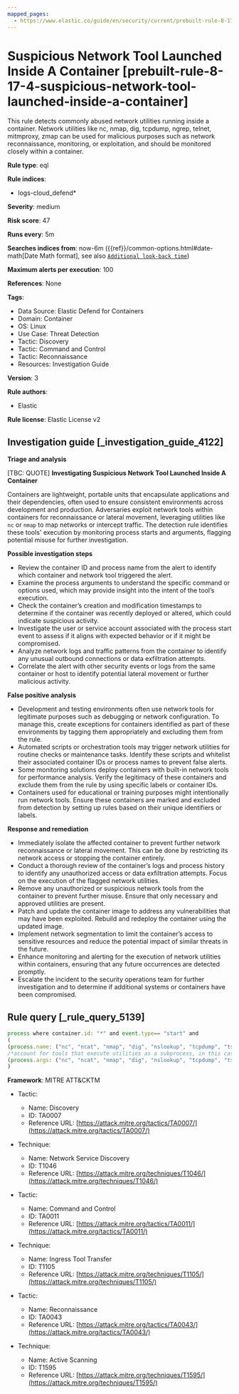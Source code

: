 ```yaml
---
mapped_pages:
  - https://www.elastic.co/guide/en/security/current/prebuilt-rule-8-17-4-suspicious-network-tool-launched-inside-a-container.html
---
```


# Suspicious Network Tool Launched Inside A Container [prebuilt-rule-8-17-4-suspicious-network-tool-launched-inside-a-container]

This rule detects commonly abused network utilities running inside a container. Network utilities like nc, nmap, dig, tcpdump, ngrep, telnet, mitmproxy, zmap can be used for malicious purposes such as network reconnaissance, monitoring, or exploitation, and should be monitored closely within a container.

**Rule type**: eql

**Rule indices**:

* logs-cloud_defend*

**Severity**: medium

**Risk score**: 47

**Runs every**: 5m

**Searches indices from**: now-6m ({{ref}}/common-options.html#date-math[Date Math format], see also [`Additional look-back time`](docs-content://solutions/security/detect-and-alert/create-detection-rule.md#rule-schedule))

**Maximum alerts per execution**: 100

**References**: None

**Tags**:

* Data Source: Elastic Defend for Containers
* Domain: Container
* OS: Linux
* Use Case: Threat Detection
* Tactic: Discovery
* Tactic: Command and Control
* Tactic: Reconnaissance
* Resources: Investigation Guide

**Version**: 3

**Rule authors**:

* Elastic

**Rule license**: Elastic License v2

## Investigation guide [_investigation_guide_4122]

**Triage and analysis**

[TBC: QUOTE]
**Investigating Suspicious Network Tool Launched Inside A Container**

Containers are lightweight, portable units that encapsulate applications and their dependencies, often used to ensure consistent environments across development and production. Adversaries exploit network tools within containers for reconnaissance or lateral movement, leveraging utilities like `nc` or `nmap` to map networks or intercept traffic. The detection rule identifies these tools' execution by monitoring process starts and arguments, flagging potential misuse for further investigation.

**Possible investigation steps**

* Review the container ID and process name from the alert to identify which container and network tool triggered the alert.
* Examine the process arguments to understand the specific command or options used, which may provide insight into the intent of the tool’s execution.
* Check the container’s creation and modification timestamps to determine if the container was recently deployed or altered, which could indicate suspicious activity.
* Investigate the user or service account associated with the process start event to assess if it aligns with expected behavior or if it might be compromised.
* Analyze network logs and traffic patterns from the container to identify any unusual outbound connections or data exfiltration attempts.
* Correlate the alert with other security events or logs from the same container or host to identify potential lateral movement or further malicious activity.

**False positive analysis**

* Development and testing environments often use network tools for legitimate purposes such as debugging or network configuration. To manage this, create exceptions for containers identified as part of these environments by tagging them appropriately and excluding them from the rule.
* Automated scripts or orchestration tools may trigger network utilities for routine checks or maintenance tasks. Identify these scripts and whitelist their associated container IDs or process names to prevent false alerts.
* Some monitoring solutions deploy containers with built-in network tools for performance analysis. Verify the legitimacy of these containers and exclude them from the rule by using specific labels or container IDs.
* Containers used for educational or training purposes might intentionally run network tools. Ensure these containers are marked and excluded from detection by setting up rules based on their unique identifiers or labels.

**Response and remediation**

* Immediately isolate the affected container to prevent further network reconnaissance or lateral movement. This can be done by restricting its network access or stopping the container entirely.
* Conduct a thorough review of the container’s logs and process history to identify any unauthorized access or data exfiltration attempts. Focus on the execution of the flagged network utilities.
* Remove any unauthorized or suspicious network tools from the container to prevent further misuse. Ensure that only necessary and approved utilities are present.
* Patch and update the container image to address any vulnerabilities that may have been exploited. Rebuild and redeploy the container using the updated image.
* Implement network segmentation to limit the container’s access to sensitive resources and reduce the potential impact of similar threats in the future.
* Enhance monitoring and alerting for the execution of network utilities within containers, ensuring that any future occurrences are detected promptly.
* Escalate the incident to the security operations team for further investigation and to determine if additional systems or containers have been compromised.


## Rule query [_rule_query_5139]

```js
process where container.id: "*" and event.type== "start" and
(
(process.name: ("nc", "ncat", "nmap", "dig", "nslookup", "tcpdump", "tshark", "ngrep", "telnet", "mitmproxy", "socat", "zmap", "masscan", "zgrab")) or
/*account for tools that execute utilities as a subprocess, in this case the target utility name will appear as a process arg*/
(process.args: ("nc", "ncat", "nmap", "dig", "nslookup", "tcpdump", "tshark", "ngrep", "telnet", "mitmproxy", "socat", "zmap", "masscan", "zgrab"))
)
```

**Framework**: MITRE ATT&CKTM

* Tactic:

    * Name: Discovery
    * ID: TA0007
    * Reference URL: [https://attack.mitre.org/tactics/TA0007/](https://attack.mitre.org/tactics/TA0007/)

* Technique:

    * Name: Network Service Discovery
    * ID: T1046
    * Reference URL: [https://attack.mitre.org/techniques/T1046/](https://attack.mitre.org/techniques/T1046/)

* Tactic:

    * Name: Command and Control
    * ID: TA0011
    * Reference URL: [https://attack.mitre.org/tactics/TA0011/](https://attack.mitre.org/tactics/TA0011/)

* Technique:

    * Name: Ingress Tool Transfer
    * ID: T1105
    * Reference URL: [https://attack.mitre.org/techniques/T1105/](https://attack.mitre.org/techniques/T1105/)

* Tactic:

    * Name: Reconnaissance
    * ID: TA0043
    * Reference URL: [https://attack.mitre.org/tactics/TA0043/](https://attack.mitre.org/tactics/TA0043/)

* Technique:

    * Name: Active Scanning
    * ID: T1595
    * Reference URL: [https://attack.mitre.org/techniques/T1595/](https://attack.mitre.org/techniques/T1595/)



